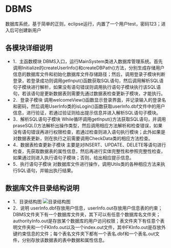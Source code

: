 # DBMS
数据库系统，基于简单的正则，eclipse运行，内置了一个用户test，密码123；进入后可创建新用户

## 各模块详细说明
* 1．主函数模块
DBMS入口，运行MainSystem类进入数据库管理系统。首先调用Initialize的createUserInfo()和createDBPath()方法，分别生成存储用户信息的数据库文件和初始化数据库文件存储路径；然后，调用登录子模块判断登录，若登录成功则调用getInput()函数获取SQL语句，然后调用解析SQL语句子模块进行解析，如果没有语句错误则调用执行语句子模块执行该SQL语句，若该语句是更新数据表则需要先通过数据表检查更新子模块，才能执行。
* 2．登录子模块
调用welcomeView()函数显示登录界面，并记录输入的登录名和密码，然后调用UserInfo类的isLogin()函数获取userInfo.dbf文件中的用户信息，进行验证，若通过验证则给出提示信息并进入解析SQL语句子模块。
* 3．解析SQL语句子模块
While循环调用getInput()方法获取SQL语句，并调用praseSQL()方法解析出操作类型，然后调用相应方法解析和检查错误，如果没有语句错误再进行权限检查，若通过检查则进入语句执行模块；此外如果是对数据表更新，则在执行之前需要调用CheckData类的相应方法检查。
* 4．数据表检查更新子模块
主要是对INSERT、UPDATE、DELETE等语句进行检查，先获取数据表的属性信息，然后再进行实体完整性和参照完整性检查，如果通过则进入执行语句子模块；否则，给出相应提示信息。
* 5．执行语句子模块
对数据库文件进行操作，调用Utils类的各种相应方法来执行SQL语句，并输出执行结果。

## 数据库文件目录结构说明
* 1．目录结构图 
![目录结构图 ]()
* 2．说明
userInfo.dbf存放用户信息，userInfo.out存放用户信息表的约束；DBMS文件夹下有一个数据库文件夹，其下可以有任意个数据库名文件夹；authorityInfo.out是存放某个数据库的用户访问权限；表文件夹下有任意个表明文件夹和一个FKInfo.out以及一个index.out文件，其中FKInfo.out是存放外键约束信息的文件；每个表名文件夹下都有一个表名.dbf和一个表名.out文件，分别存放该数据表的表中数据和属性信息。
